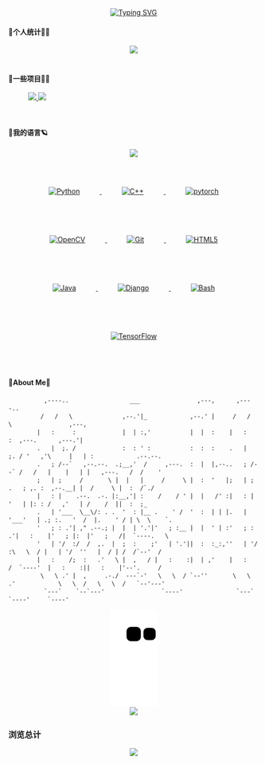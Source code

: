 <div align=center>
<a href="https://git.io/typing-svg"><img src="https://readme-typing-svg.demolab.com?font=Noto+Serif+Simplified+Chinese&weight=500&pause=1000&color=696969&width=435&lines=%E6%9C%89%E8%A8%80%EF%BC%9A%E5%A4%87%E9%A3%A8%E5%AE%B4%E4%B8%BA%E9%AB%98%E6%9C%8B%E6%8E%A5%E9%A3%8E%EF%BC%8C%E6%96%9F%E7%90%BC%E6%B5%86%E6%9B%BF%E6%8C%9A%E5%8F%8B%E6%B4%97%E5%B0%98%E3%80%82" alt="Typing SVG" /></a>
</div> 


#### 💖个人统计👨‍💻

<div align='center'><img src="https://github-readme-stats.vercel.app/api?username=catchcodes&hide=contribs,prs&count_private=true&show_icons=true&theme=calm"></div>

</br>

#### 🚀一些项目🏄‍♂️

<figure class="half">  
  <a href="https://github.com/catchcodes/DIP_GUI">
      <img src="https://github-readme-stats.vercel.app/api/pin/?username=catchcodes&repo=DIP_GUI">
  </a>  
  <a href="https://github.com/catchcodes/catchcodes.github.io">
      <img src="https://github-readme-stats.vercel.app/api/pin/?username=catchcodes&repo=catchcodes.github.io">
  </a> 
</figure>

</br>

#### 💪我的语言🪐

<div align=center>
  <a href="https://github.com/catchcodes/github-readme-stats">
    <img src="https://github-readme-stats.vercel.app/api/top-langs/?username=catchcodes&layout=compact">
  </a>
</div>

</br>

<div align="center">  
  
<a href="https://www.python.org/" target="_blank">
  <img style="margin: 40px" src="https://profilinator.rishav.dev/skills-assets/python-original.svg" alt="Python" height="50" />
</a>  
    
<a href="https://www.cplusplus.com/" target="_blank">
  <img style="margin: 40px" src="https://profilinator.rishav.dev/skills-assets/cplusplus-original.svg" alt="C++" height="50" />
</a>  
  
<a href="https://pytorch.org/" target="_blank">
  <img style="margin: 40px" src="https://profilinator.rishav.dev/skills-assets/pytorch-icon.svg" alt="pytorch" height="50" />
</a> 

<a href="https://opencv.org/" target="_blank">
  <img style="margin: 40px" src="https://profilinator.rishav.dev/skills-assets/opencv-icon.svg" alt="OpenCV" height="50" />
</a>    
  
<a href="https://github.com/" target="_blank">
  <img style="margin: 40px" src="https://profilinator.rishav.dev/skills-assets/git-scm-icon.svg" alt="Git" height="50" />
</a>    
  
<a href="https://en.wikipedia.org/wiki/HTML5" target="_blank">
  <img style="margin: 40px" src="https://profilinator.rishav.dev/skills-assets/html5-original-wordmark.svg" alt="HTML5" height="50" />
</a>  

<a href="https://www.java.com/" target="_blank">
  <img style="margin: 40px" src="https://profilinator.rishav.dev/skills-assets/java-original-wordmark.svg" alt="Java" height="50" />
</a>  
  
<a href="https://www.djangoproject.com/" target="_blank">
  <img style="margin: 40px" src="https://profilinator.rishav.dev/skills-assets/django-original.svg" alt="Django" height="50" />
</a>  
  
<a href="https://www.gnu.org/software/bash/" target="_blank">
  <img style="margin: 40px" src="https://profilinator.rishav.dev/skills-assets/gnu_bash-icon.svg" alt="Bash" height="50" />
</a>   
  
<a href="https://www.tensorflow.org/" target="_blank">
  <img style="margin: 40px" src="https://profilinator.rishav.dev/skills-assets/tensorflow-icon.svg" alt="TensorFlow" height="50" />
</a>  
  
</div>

</br>

#### 🥳About Me🤗

```
          ,----..                 ___                ,---,      ,----..                                             
         /   /   \              ,--.'|_            ,--.' |     /   /   \                ,---,                       
        |   :     :             |  | :,'           |  |  :    |   :     :  ,---.      ,---.'|                       
        .   |  ;. /             :  : ' :           :  :  :    .   |  ;. / '   ,'\     |   | :            .--.--.    
        .   ; /--`   ,--.--.  .;__,'  /     ,---.  :  |  |,--..   ; /--` /   /   |    |   | |   ,---.   /  /    '   
        ;   | ;     /       \ |  |   |     /     \ |  :  '   |;   | ;   .   ; ,. :  ,--.__| |  /     \ |  :  /`./   
        |   : |    .--.  .-. |:__,'| :    /    / ' |  |   /' :|   : |   '   | |: : /   ,'   | /    /  ||  :  ;_     
        .   | '___  \__\/: . .  '  : |__ .    ' /  '  :  | | |.   | '___'   | .; :.   '  /  |.    ' / | \  \    `.  
        '   ; : .'| ," .--.; |  |  | '.'|'   ; :__ |  |  ' | :'   ; : .'|   :    |'   ; |:  |'   ;   /|  `----.   \ 
        '   | '/  :/  /  ,.  |  ;  :    ;'   | '.'||  :  :_:,''   | '/  :\   \  / |   | '/  ''   |  / | /  /`--'  / 
        |   :    /;  :   .'   \ |  ,   / |   :    :|  | ,'    |   :    /  `----'  |   :    :||   :    |'--'.     /  
         \   \ .' |  ,     .-./  ---`-'   \   \  / `--''       \   \ .'            \   \  /   \   \  /   `--'---'   
          `---`    `--`---'                `----'               `---`               `----'     `----'               
```
<div align=center>
  <img src="https://raw.githubusercontent.com/catchcodes/catchcodes/main/assets/github-contribution-grid-snake.svg">
</div>

<!-- <div align=center>
  <img src="https://metrics.lecoq.io/catchcodes?template=classic&isocalendar=1&base=header%2C%20activity%2C%20community%2C%20repositories%2C%20metadata&base.indepth=false&base.hireable=false&base.skip=false&isocalendar=false&isocalendar.duration=half-year&config.timezone=Asia%2FShanghai">
</div> -->

<div align=center>
  <a href="https://github.com/catchcodes/github-profile-trophy">
    <img src="https://github-profile-trophy.vercel.app/?username=catchcodes">
  </a>
</div>

### 浏览总计
<div align=center>
  <img src="https://count.getloli.com/get/@catchcodes?theme=rule34" />
</div>

